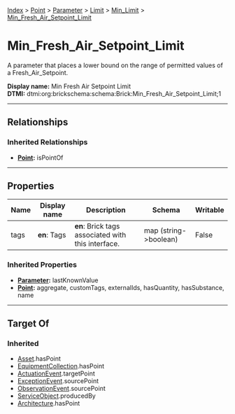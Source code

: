 [Index](../../../../index.md) > [Point](../../../Point.md) > [Parameter](../../Parameter.md) > [Limit](../Limit.md) > [Min_Limit](Min_Limit.md) > [Min_Fresh_Air_Setpoint_Limit](#)
# Min_Fresh_Air_Setpoint_Limit

A parameter that places a lower bound on the range of permitted values of a Fresh_Air_Setpoint.


**Display name:** Min Fresh Air Setpoint Limit<br />
**DTMI:** dtmi:org:brickschema:schema:Brick:Min_Fresh_Air_Setpoint_Limit;1

---

## Relationships

### Inherited Relationships
* **[Point](../../../Point.md):** isPointOf

---

## Properties

|Name|Display name|Description|Schema|Writable|
|-|-|-|-|-|
|tags|**en**: Tags|**en**: Brick tags associated with this interface.|map (string->boolean)|False|
### Inherited Properties
* **[Parameter](../../Parameter.md):** lastKnownValue
* **[Point](../../../Point.md):** aggregate, customTags, externalIds, hasQuantity, hasSubstance, name

---

## Target Of
### Inherited
* [Asset](../../../../Asset/Asset.md).hasPoint
* [EquipmentCollection](../../../../Collection/EquipmentCollection.md).hasPoint
* [ActuationEvent](../../../../Event/PointEvent/ActuationEvent.md).targetPoint
* [ExceptionEvent](../../../../Event/PointEvent/ExceptionEvent.md).sourcePoint
* [ObservationEvent](../../../../Event/PointEvent/ObservationEvent.md).sourcePoint
* [ServiceObject](../../../../Information/ServiceObject/ServiceObject.md).producedBy
* [Architecture](../../../../Space/Architecture/Architecture.md).hasPoint
